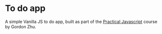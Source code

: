 # To do app

A simple Vanilla JS to do app, built as part of the [Practical Javascript](https://watchandcode.com/p/practical-javascript) course by Gordon Zhu.